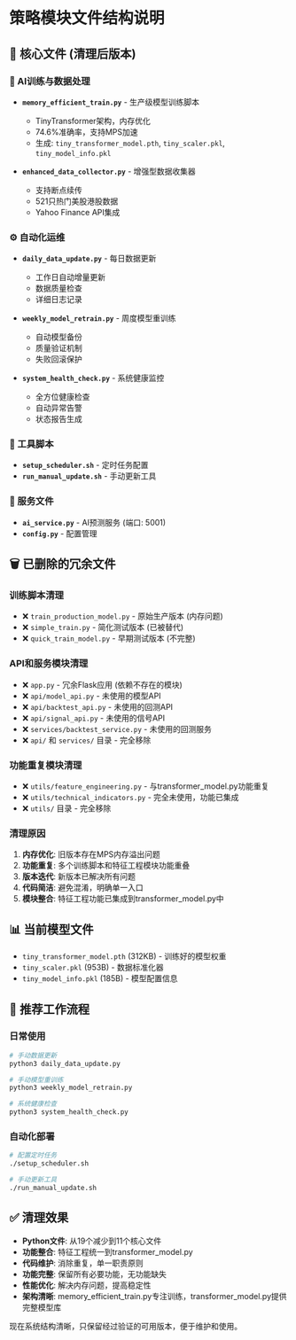 # 策略模块文件结构说明

## 📁 核心文件 (清理后版本)

### 🤖 AI训练与数据处理
- **`memory_efficient_train.py`** - 生产级模型训练脚本
  - TinyTransformer架构，内存优化
  - 74.6%准确率，支持MPS加速
  - 生成: `tiny_transformer_model.pth`, `tiny_scaler.pkl`, `tiny_model_info.pkl`

- **`enhanced_data_collector.py`** - 增强型数据收集器
  - 支持断点续传
  - 521只热门美股港股数据
  - Yahoo Finance API集成

### ⚙️ 自动化运维
- **`daily_data_update.py`** - 每日数据更新
  - 工作日自动增量更新
  - 数据质量检查
  - 详细日志记录

- **`weekly_model_retrain.py`** - 周度模型重训练
  - 自动模型备份
  - 质量验证机制
  - 失败回滚保护

- **`system_health_check.py`** - 系统健康监控
  - 全方位健康检查
  - 自动异常告警
  - 状态报告生成

### 🔧 工具脚本
- **`setup_scheduler.sh`** - 定时任务配置
- **`run_manual_update.sh`** - 手动更新工具

### 📱 服务文件
- **`ai_service.py`** - AI预测服务 (端口: 5001)
- **`config.py`** - 配置管理

## 🗑️ 已删除的冗余文件

### 训练脚本清理
- ❌ `train_production_model.py` - 原始生产版本 (内存问题)
- ❌ `simple_train.py` - 简化测试版本 (已被替代)
- ❌ `quick_train_model.py` - 早期测试版本 (不完整)

### API和服务模块清理
- ❌ `app.py` - 冗余Flask应用 (依赖不存在的模块)
- ❌ `api/model_api.py` - 未使用的模型API
- ❌ `api/backtest_api.py` - 未使用的回测API
- ❌ `api/signal_api.py` - 未使用的信号API
- ❌ `services/backtest_service.py` - 未使用的回测服务
- ❌ `api/` 和 `services/` 目录 - 完全移除

### 功能重复模块清理
- ❌ `utils/feature_engineering.py` - 与transformer_model.py功能重复
- ❌ `utils/technical_indicators.py` - 完全未使用，功能已集成
- ❌ `utils/` 目录 - 完全移除

### 清理原因
1. **内存优化**: 旧版本存在MPS内存溢出问题
2. **功能重复**: 多个训练脚本和特征工程模块功能重叠
3. **版本迭代**: 新版本已解决所有问题
4. **代码简洁**: 避免混淆，明确单一入口
5. **模块整合**: 特征工程功能已集成到transformer_model.py中

## 📊 当前模型文件
- `tiny_transformer_model.pth` (312KB) - 训练好的模型权重
- `tiny_scaler.pkl` (953B) - 数据标准化器
- `tiny_model_info.pkl` (185B) - 模型配置信息

## 🔄 推荐工作流程

### 日常使用
```bash
# 手动数据更新
python3 daily_data_update.py

# 手动模型重训练
python3 weekly_model_retrain.py

# 系统健康检查
python3 system_health_check.py
```

### 自动化部署
```bash
# 配置定时任务
./setup_scheduler.sh

# 手动更新工具
./run_manual_update.sh
```

## ✅ 清理效果

- **Python文件**: 从19个减少到11个核心文件
- **功能整合**: 特征工程统一到transformer_model.py
- **代码维护**: 消除重复，单一职责原则
- **功能完整**: 保留所有必要功能，无功能缺失
- **性能优化**: 解决内存问题，提高稳定性
- **架构清晰**: memory_efficient_train.py专注训练，transformer_model.py提供完整模型库

现在系统结构清晰，只保留经过验证的可用版本，便于维护和使用。